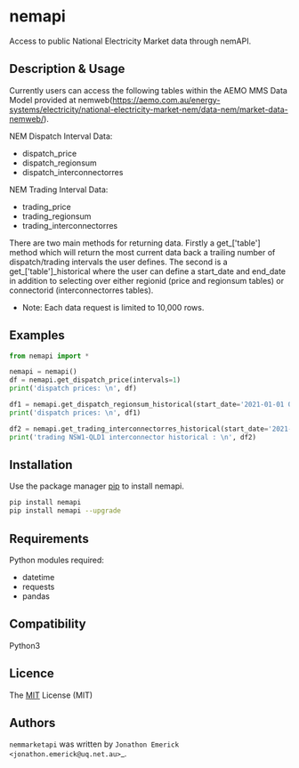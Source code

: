# nemapi
Access to public National Electricity Market data through nemAPI.

## Description & Usage
Currently users can access the following tables within the AEMO MMS Data Model provided at nemweb(https://aemo.com.au/energy-systems/electricity/national-electricity-market-nem/data-nem/market-data-nemweb/). 

NEM Dispatch Interval Data:
*    dispatch_price
*    dispatch_regionsum
*    dispatch_interconnectorres

NEM Trading Interval Data:
*    trading_price
*    trading_regionsum
*    trading_interconnectorres

There are two main methods for returning data. Firstly a get_['table'] method which will return the most current data back a trailing number of dispatch/trading intervals the user defines. The second is a get_['table']_historical where the user can define a start_date and end_date in addition to selecting over either regionid (price and regionsum tables) or connectorid (interconnectorres tables).

* Note: Each data request is limited to 10,000 rows. 

## Examples
```python
from nemapi import *

nemapi = nemapi()
df = nemapi.get_dispatch_price(intervals=1)
print('dispatch prices: \n', df)

df1 = nemapi.get_dispatch_regionsum_historical(start_date='2021-01-01 00:30:00', end_date='2021-01-01 12:00:00', regionid='ALL')
print('dispatch prices: \n', df1)

df2 = nemapi.get_trading_interconnectorres_historical(start_date='2021-01-01 00:00:00', end_date='2021-01-02 00:00:00', connectorid='NSW1-QLD1')
print('trading NSW1-QLD1 interconnector historical : \n', df2)
```

## Installation
Use the package manager [pip](https://pip.pypa.io/en/stable/) to install nemapi.

```bash
pip install nemapi
pip install nemapi --upgrade
```

## Requirements
Python modules required: 
* datetime
* requests
* pandas

## Compatibility
Python3

## Licence
The [MIT](https://choosealicense.com/licenses/mit/) License (MIT)

Authors
-------

`nemmarketapi` was written by `Jonathon Emerick <jonathon.emerick@uq.net.au>`_.
